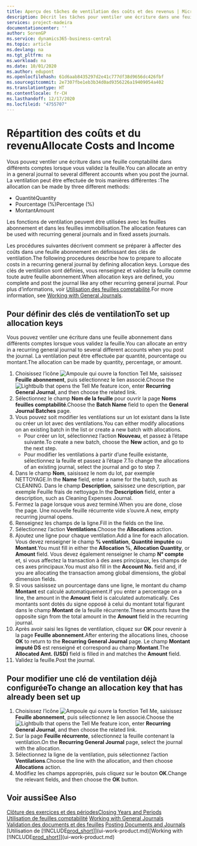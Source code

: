 ```yaml
---
title: Aperçu des tâches de ventilation des coûts et des revenus | Microsoft Docs
description: Décrit les tâches pour ventiler une écriture dans une feuille comptabilité dans différents comptes lorsque vous validez la feuille.
services: project-madeira
documentationcenter: ''
author: SorenGP
ms.service: dynamics365-business-central
ms.topic: article
ms.devlang: na
ms.tgt_pltfrm: na
ms.workload: na
ms.date: 10/01/2020
ms.author: edupont
ms.openlocfilehash: 61d6aab8435297d2e41c777df38d9656dc426fbf
ms.sourcegitcommit: 2e7307fbe1eb3b34d0ad9356226a19409054a402
ms.translationtype: HT
ms.contentlocale: fr-CH
ms.lasthandoff: 12/17/2020
ms.locfileid: "4755707"
---
```

# <a name="allocate-costs-and-income"></a><span data-ttu-id="6634e-103">Répartition des coûts et du revenu</span><span class="sxs-lookup"><span data-stu-id="6634e-103">Allocate Costs and Income</span></span>
<span data-ttu-id="6634e-104">Vous pouvez ventiler une écriture dans une feuille comptabilité dans différents comptes lorsque vous validez la feuille.</span><span class="sxs-lookup"><span data-stu-id="6634e-104">You can allocate an entry in a general journal to several different accounts when you post the journal.</span></span> <span data-ttu-id="6634e-105">La ventilation peut être effectuée de trois manières différentes :</span><span class="sxs-lookup"><span data-stu-id="6634e-105">The allocation can be made by three different methods:</span></span>

* <span data-ttu-id="6634e-106">Quantité</span><span class="sxs-lookup"><span data-stu-id="6634e-106">Quantity</span></span>
* <span data-ttu-id="6634e-107">Pourcentage (%)</span><span class="sxs-lookup"><span data-stu-id="6634e-107">Percentage (%)</span></span>
* <span data-ttu-id="6634e-108">Montant</span><span class="sxs-lookup"><span data-stu-id="6634e-108">Amount</span></span>

<span data-ttu-id="6634e-109">Les fonctions de ventilation peuvent être utilisées avec les feuilles abonnement et dans les feuilles immobilisation.</span><span class="sxs-lookup"><span data-stu-id="6634e-109">The allocation features can be used with recurring general journals and in fixed assets journals.</span></span>
<!--You can also distribute the cost or revenue of a line to an intercompany partner when you post a sales or purchase document. When you post the document, a line will be posted in your general journal, and a corresponding line will be created in the intercompany outbox.-->

<span data-ttu-id="6634e-110">Les procédures suivantes décrivent comment se préparer à affecter des coûts dans une feuille abonnement en définissant des clés de ventilation.</span><span class="sxs-lookup"><span data-stu-id="6634e-110">The following procedures describe how to prepare to allocate costs in a recurring general journal by defining allocation keys.</span></span> <span data-ttu-id="6634e-111">Lorsque des clés de ventilation sont définies, vous renseignez et validez la feuille comme toute autre feuille abonnement.</span><span class="sxs-lookup"><span data-stu-id="6634e-111">When allocation keys are defined, you complete and post the journal like any other recurring general journal.</span></span> <span data-ttu-id="6634e-112">Pour plus d’informations, voir [Utilisation des feuilles comptabilité](ui-work-general-journals.md).</span><span class="sxs-lookup"><span data-stu-id="6634e-112">For more information, see [Working with General Journals](ui-work-general-journals.md).</span></span>

## <a name="to-set-up-allocation-keys"></a><span data-ttu-id="6634e-113">Pour définir des clés de ventilation</span><span class="sxs-lookup"><span data-stu-id="6634e-113">To set up allocation keys</span></span>
<span data-ttu-id="6634e-114">Vous pouvez ventiler une écriture dans une feuille abonnement dans différents comptes lorsque vous validez la feuille.</span><span class="sxs-lookup"><span data-stu-id="6634e-114">You can allocate an entry in a recurring general journal to several different accounts when you post the journal.</span></span> <span data-ttu-id="6634e-115">La ventilation peut être effectuée par quantité, pourcentage ou montant.</span><span class="sxs-lookup"><span data-stu-id="6634e-115">The allocation can be made by quantity, percentage, or amount.</span></span>
1. <span data-ttu-id="6634e-116">Choisissez l’icône ![Ampoule qui ouvre la fonction Tell Me](media/ui-search/search_small.png "Dites-moi ce que vous voulez faire"), saisissez **Feuille abonnement**, puis sélectionnez le lien associé.</span><span class="sxs-lookup"><span data-stu-id="6634e-116">Choose the ![Lightbulb that opens the Tell Me feature](media/ui-search/search_small.png "Tell me what you want to do") icon, enter **Recurring General Journal**, and then choose the related link.</span></span>
2. <span data-ttu-id="6634e-117">Sélectionnez le champ **Nom de la feuille** pour ouvrir la page **Noms feuilles comptabilité**.</span><span class="sxs-lookup"><span data-stu-id="6634e-117">Choose the **Batch Name** field to open the **General Journal Batches** page.</span></span>
3. <span data-ttu-id="6634e-118">Vous pouvez soit modifier les ventilations sur un lot existant dans la liste ou créer un lot avec des ventilations.</span><span class="sxs-lookup"><span data-stu-id="6634e-118">You can either modify allocations on an existing batch in the list or create a new batch with allocations.</span></span>
   * <span data-ttu-id="6634e-119">Pour créer un lot, sélectionnez l’action **Nouveau**, et passez à l’étape suivante.</span><span class="sxs-lookup"><span data-stu-id="6634e-119">To create a new batch, choose the **New** action, and go to the next step.</span></span>
   * <span data-ttu-id="6634e-120">Pour modifier les ventilations à partir d’une feuille existante, sélectionnez la feuille et passez à l’étape 7.</span><span class="sxs-lookup"><span data-stu-id="6634e-120">To change the allocations of an existing journal, select the journal and go to step 7.</span></span>    
4. <span data-ttu-id="6634e-121">Dans le champ **Nom**, saisissez le nom du lot, par exemple NETTOYAGE.</span><span class="sxs-lookup"><span data-stu-id="6634e-121">In the **Name** field, enter a name for the batch, such as CLEANING.</span></span> <span data-ttu-id="6634e-122">Dans le champ **Description**, saisissez une description, par exemple Feuille frais de nettoyage.</span><span class="sxs-lookup"><span data-stu-id="6634e-122">In the **Description** field, enter a description, such as Cleaning Expenses Journal.</span></span>
5. <span data-ttu-id="6634e-123">Fermez la page lorsque vous avez terminé.</span><span class="sxs-lookup"><span data-stu-id="6634e-123">When you are done, close the page.</span></span> <span data-ttu-id="6634e-124">Une nouvelle feuille récurrente vide s’ouvre.</span><span class="sxs-lookup"><span data-stu-id="6634e-124">A new, empty recurring journal opens.</span></span>
6. <span data-ttu-id="6634e-125">Renseignez les champs de la ligne.</span><span class="sxs-lookup"><span data-stu-id="6634e-125">Fill in the fields on the line.</span></span>
7. <span data-ttu-id="6634e-126">Sélectionnez l’action **Ventilations**.</span><span class="sxs-lookup"><span data-stu-id="6634e-126">Choose the **Allocations** action.</span></span>
8. <span data-ttu-id="6634e-127">Ajoutez une ligne pour chaque ventilation.</span><span class="sxs-lookup"><span data-stu-id="6634e-127">Add a line for each allocation.</span></span> <span data-ttu-id="6634e-128">Vous devez renseigner le champ **% ventilation**, **Quantité imputée** ou **Montant**.</span><span class="sxs-lookup"><span data-stu-id="6634e-128">You must fill in either the **Allocation %**, **Allocation Quantity**, or **Amount** field.</span></span> <span data-ttu-id="6634e-129">Vous devez également renseigner le champ **N° compte** et, si vous affectez la transaction à des axes principaux, les champs de ces axes principaux.</span><span class="sxs-lookup"><span data-stu-id="6634e-129">You must also fill in the **Account No.** field and, if you are allocating the transaction among global dimensions, the global dimension fields.</span></span>
9. <span data-ttu-id="6634e-130">Si vous saisissez un pourcentage dans une ligne, le montant du champ **Montant** est calculé automatiquement.</span><span class="sxs-lookup"><span data-stu-id="6634e-130">If you enter a percentage on a line, the amount in the **Amount** field is calculated automatically.</span></span> <span data-ttu-id="6634e-131">Ces montants sont dotés du signe opposé à celui du montant total figurant dans le champ **Montant** de la feuille récurrente.</span><span class="sxs-lookup"><span data-stu-id="6634e-131">These amounts have the opposite sign from the total amount in the **Amount** field in the recurring journal.</span></span>
10. <span data-ttu-id="6634e-132">Après avoir saisi les lignes de ventilation, cliquez sur **OK** pour revenir à la page **Feuille abonnement**.</span><span class="sxs-lookup"><span data-stu-id="6634e-132">After entering the allocations lines, choose **OK** to return to the **Recurring General Journal** page.</span></span> <span data-ttu-id="6634e-133">Le champ **Montant imputé DS** est renseigné et correspond au champ **Montant**.</span><span class="sxs-lookup"><span data-stu-id="6634e-133">The **Allocated Amt. (USD)** field is filled in and matches the **Amount** field.</span></span>
11. <span data-ttu-id="6634e-134">Validez la feuille.</span><span class="sxs-lookup"><span data-stu-id="6634e-134">Post the journal.</span></span>

## <a name="to-change-an-allocation-key-that-has-already-been-set-up"></a><span data-ttu-id="6634e-135">Pour modifier une clé de ventilation déjà configurée</span><span class="sxs-lookup"><span data-stu-id="6634e-135">To change an allocation key that has already been set up</span></span>
1. <span data-ttu-id="6634e-136">Choisissez l’icône ![Ampoule qui ouvre la fonction Tell Me](media/ui-search/search_small.png "Dites-moi ce que vous voulez faire"), saisissez **Feuille abonnement**, puis sélectionnez le lien associé.</span><span class="sxs-lookup"><span data-stu-id="6634e-136">Choose the ![Lightbulb that opens the Tell Me feature](media/ui-search/search_small.png "Tell me what you want to do") icon, enter **Recurring General Journal**, and then choose the related link.</span></span>
2. <span data-ttu-id="6634e-137">Sur la page **Feuille récurrente**, sélectionnez la feuille contenant la ventilation.</span><span class="sxs-lookup"><span data-stu-id="6634e-137">On the **Recurring General Journal** page, select the journal with the allocation.</span></span>
3. <span data-ttu-id="6634e-138">Sélectionnez la ligne de la ventilation, puis sélectionnez l’action **Ventilations**.</span><span class="sxs-lookup"><span data-stu-id="6634e-138">Choose the line with the allocation, and then choose **Allocations** action.</span></span>
4. <span data-ttu-id="6634e-139">Modifiez les champs appropriés, puis cliquez sur le bouton **OK**.</span><span class="sxs-lookup"><span data-stu-id="6634e-139">Change the relevant fields, and then choose the **OK** button.</span></span>

## <a name="see-also"></a><span data-ttu-id="6634e-140">Voir aussi</span><span class="sxs-lookup"><span data-stu-id="6634e-140">See Also</span></span>
[<span data-ttu-id="6634e-141">Clôture des exercices et des périodes</span><span class="sxs-lookup"><span data-stu-id="6634e-141">Closing Years and Periods</span></span>](year-close-years-periods.md)  
<span data-ttu-id="6634e-142">[Utilisation de feuilles comptabilité](ui-work-general-journals.md)  </span><span class="sxs-lookup"><span data-stu-id="6634e-142">[Working with General Journals](ui-work-general-journals.md)  </span></span>  
<span data-ttu-id="6634e-143">[Validation des documents et des feuilles](ui-post-documents-journals.md)  </span><span class="sxs-lookup"><span data-stu-id="6634e-143">[Posting Documents and Journals](ui-post-documents-journals.md)  </span></span>  
<span data-ttu-id="6634e-144">[Utilisation de [!INCLUDE[prod_short](includes/prod_short.md)]](ui-work-product.md)</span><span class="sxs-lookup"><span data-stu-id="6634e-144">[Working with [!INCLUDE[prod_short](includes/prod_short.md)]](ui-work-product.md)</span></span>
